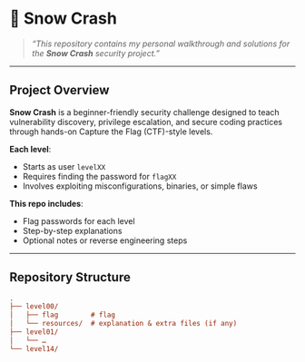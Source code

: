# 🧊 Snow Crash

> *“This repository contains my personal walkthrough and solutions for the **Snow Crash** security project.”*

---

## Project Overview

**Snow Crash** is a beginner-friendly security challenge designed to teach vulnerability discovery, privilege escalation, and secure coding practices through hands-on Capture the Flag (CTF)-style levels.

**Each level**:
- Starts as user `levelXX`
- Requires finding the password for `flagXX`
- Involves exploiting misconfigurations, binaries, or simple flaws

**This repo includes**:
- Flag passwords for each level
- Step-by-step explanations
- Optional notes or reverse engineering steps

---

## Repository Structure

```ini
.
├── level00/
│	├── flag		# flag
│	└── resources/	# explanation & extra files (if any)
├── level01/
│	└── …
└── level14/
```
